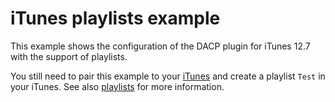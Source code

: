 # iTunes playlists example

This example shows the configuration of the DACP plugin for iTunes 12.7 with the support of playlists.

You still need to pair this example to your [iTunes](../../docs/configuration/itunes.md) and create a playlist `Test` in your iTunes. See also [playlists](../../docs/configuration/playlists.md) for more information.
